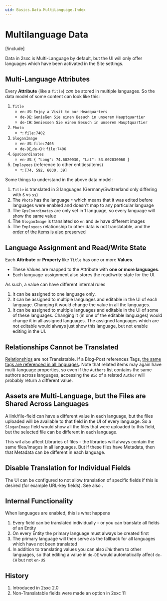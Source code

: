 ```yaml
---
uid: Basics.Data.MultiLanguage.Index
---
```


# Multilanguage Data

[!include[](~/pages/basics/stack/_shared-float-summary.md)]
<style>.context-box-summary .data-all { visibility: visible; } </style>

Data in 2sxc is Multi-Language by default, but the UI will only offer languages which have been activated in the Site settings.

## Multi-Language Attributes

Every **Attribute** (like a `Title`) _can_ be stored in multiple languages. So the data model of some content can look like this:

1. `Title`
    * `en-US`: `Enjoy a Visit to our Headquarters`
    * `de-DE`: `Genießen Sie einen Besuch in unserem Hauptquartier`
    * `de-CH`: `Geniessen Sie einen Besuch in unserem Hauptquartier`
1. `Photo`
    * `*`: `file:7402`
1. `SloganImage`
    * `en-US`: `file:7405`
    * `de-DE`,`de-CH`: `file:7406`
1. `GpsCoordinates`
    * `en-US`: `{ "Long": 74.6020030, "Lat": 53.002030060 }`
1. `Employees` (reference to other entities/items)
    * `*`: `[74, 592, 6030, 39]`

Some things to understand in the above data model:

1. `Title` is translated in 3 languages (Germany/Switzerland only differing with `ß` vs `ss`)
1. The `Photo` has the language `*` which means that it was edited before languages were enabled and doesn't map to any particular language
1. The `GpsCoordinates` are only set in 1 language, so every language will show the same value
1. The `SloganImage` is translated so `en` and `de` have different images
1. The `Employees` relationship to other data is not translatable, and the [order of the items is also preserved](xref:Basics.Data.Relationships.Index)

## Language Assignment and Read/Write State

Each **Attribute** or **Property** like `Title` has one or more **Values**.

* These Values are mapped to the Attribute with **one or more languages**.
* Each language-assignment also stores the read/write state for the UI.

As such, a value can have different internal rules

1. It can be assigned to one language only.
1. It can be assigned to multiple languages and editable in the UI of each language. Changing it would change the value in all the languages.
1. It can be assigned to multiple languages and editable in the UI of some of these languages. Changing it (in one of the editable languages) would change it in all assigned languages. The assigned languages which are not editable would always just show this language, but not enable editing in the UI.

## Relationships Cannot be Translated

[Relationships](xref:Basics.Data.Relationships.Index) are not Translatable.
If a Blog-Post references Tags, [the same tags are referenced in all languages](xref:Basics.Data.Relationships.Index).
Note that related items may again have multi-language properties, so even if the `Authors` list contains the same authors across languages, accessing the `Bio` of a related `Author` will probably return a different value.

## Assets are Multi-Language, but the Files are Shared Across Languages

A link/file-field can have a different value in each language, but the files uploaded will be available to that field in the UI of every language. So a `SloganImage` field would show all the files that were uploaded to this field, but the selected file can be different in each language.

This wil also affect Libraries of files - the libraries will always contain the same files/images in all languages. But if these files have Metadata, then that Metadata can be different in each language.

## Disable Translation for Individual Fields

The UI can be configured to not allow translation of specific fields if this is desired (for example URL-key fields). See also [](xref:Basics.Cms.Languages.Index).

## Internal Functionality

When languages are enabled, this is what happens

1. Every field can be translated individually - or you can translate all fields of an Entity
1. On every Entity the primary language must always be created first
1. The primary language will then serve as the fallback for all languages which have not been translated
1. In addition to translating values you can also _link_ them to other languages, so that editing a value in `de-DE` would automatically affect `de-CH` but not `en-US`


## History

1. Introduced in 2sxc 2.0
2. Non-Translatable fields were made an option in 2sxc 11

